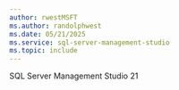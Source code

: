 ```yaml
---
author: rwestMSFT
ms.author: randolphwest
ms.date: 05/21/2025
ms.service: sql-server-management-studio
ms.topic: include
---
```

SQL Server Management Studio 21
